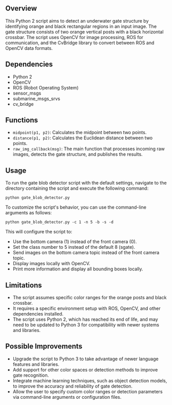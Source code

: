## Overview
This Python 2 script aims to detect an underwater gate structure by identifying orange and black rectangular regions in an input image. The gate structure consists of two orange vertical posts with a black horizontal crossbar. The script uses OpenCV for image processing, ROS for communication, and the CvBridge library to convert between ROS and OpenCV data formats.

## Dependencies
-   Python 2
-   OpenCV
-   ROS (Robot Operating System)
-   sensor_msgs
-   submarine_msgs_srvs
-   cv_bridge

## Functions
-   `midpoint(p1, p2)`: Calculates the midpoint between two points.
-   `distance(p1, p2)`: Calculates the Euclidean distance between two points.
-   `raw_img_callback(msg)`: The main function that processes incoming raw images, detects the gate structure, and publishes the results.

## Usage

To run the gate blob detector script with the default settings, navigate to the directory containing the script and execute the following command:
```
python gate_blob_detector.py
```

To customize the script's behavior, you can use the command-line arguments as follows:
```
python gate_blob_detector.py -c 1 -n 5 -b -s -d
```
This will configure the script to:
-   Use the bottom camera (1) instead of the front camera (0).
-   Set the class number to 5 instead of the default 8 (sgate).
-   Send images on the bottom camera topic instead of the front camera topic.
-   Display images locally with OpenCV.
-   Print more information and display all bounding boxes locally.

## Limitations
-   The script assumes specific color ranges for the orange posts and black crossbar.
-   It requires a specific environment setup with ROS, OpenCV, and other dependencies installed.
-   The script uses Python 2, which has reached its end of life, and may need to be updated to Python 3 for compatibility with newer systems and libraries.

## Possible Improvements
-   Upgrade the script to Python 3 to take advantage of newer language features and libraries.
-   Add support for other color spaces or detection methods to improve gate recognition.
-   Integrate machine learning techniques, such as object detection models, to improve the accuracy and reliability of gate detection.
-   Allow the user to specify custom color ranges or detection parameters via command-line arguments or configuration files.